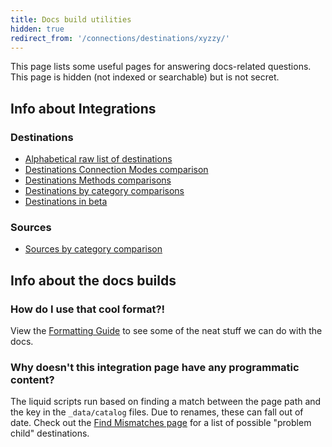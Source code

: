 ```yaml
---
title: Docs build utilities
hidden: true
redirect_from: '/connections/destinations/xyzzy/'
---
```


This page lists some useful pages for answering docs-related questions. This page is hidden (not indexed or searchable) but is not secret.

## Info about Integrations

### Destinations

- [Alphabetical raw list of destinations](/docs/connections/destinations/catalog/index-all/)
- [Destinations Connection Modes comparison](/docs/connections/destinations/cmodes-compare/)
- [Destinations Methods comparisons](/docs/connections/destinations/methods-compare/)
- [Destinations by category comparisons](/docs/connections/destinations/category-compare/)
- [Destinations in beta](/docs/utils/destination-betas/)

### Sources
- [Sources by category comparison](/docs/connections/sources/sources-compare/)


## Info about the docs builds

### How do I use that cool format?!

View the [Formatting Guide](/docs/utils/formatguide/) to see some of the neat stuff we can do with the docs.


### Why doesn't this integration page have any programmatic content?

The liquid scripts run based on finding a match between the page path and the key in the `_data/catalog` files. Due to renames, these can fall out of date. Check out the [Find Mismatches page](/docs/utils/find-mismatches/) for a list of possible "problem child" destinations.


